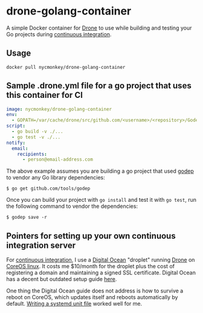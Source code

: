 # drone-golang-container
A simple Docker container for [Drone](https://drone.io) to use while building and testing your Go projects during [continuous integration](http://www.martinfowler.com/articles/continuousIntegration.html).

## Usage

```console
docker pull nycmonkey/drone-golang-container
```

## Sample .drone.yml file for a go project that uses this container for CI

```yaml
image: nycmonkey/drone-golang-container
env:
  - GOPATH=/var/cache/drone/src/github.com/<username>/<repository>/Godeps/_workspace:/var/cache/drone
script:
  - go build -v ./...
  - go test -v ./...
notify:
  email:
    recipients:
      - person@email-address.com
```

The above example assumes you are building a go project that used [godep](https://github.com/tools/godep) to vendor any Go library dependencies:

```console
$ go get github.com/tools/godep
```

Once you can build your project with `go install` and test it with `go test`, run the following command to vendor the dependencies:

```console
$ godep save -r
```

## Pointers for setting up your own continuous integration server

For [continuous integration](http://www.martinfowler.com/articles/continuousIntegration.html), I use a [Digital Ocean](https://digitalocean.com/) "droplet" running [Drone](https://github.com/drone/drone) on [CoreOS linux](https://https://coreos.com).  It costs me $10/month for the droplet plus the cost of registering a domain and maintaining a signed SSL certificate.  Digital Ocean has a decent but outdated setup guide [here](https://www.digitalocean.com/community/tutorials/how-to-perform-continuous-integration-testing-with-drone-io-on-coreos-and-docker).

One thing the Digital Ocean guide does not address is how to survive a reboot on CoreOS, which updates itself and reboots automatically by default.  [Writing a systemd unit file](https://coreos.com/docs/launching-containers/launching/getting-started-with-systemd/) worked well for me.